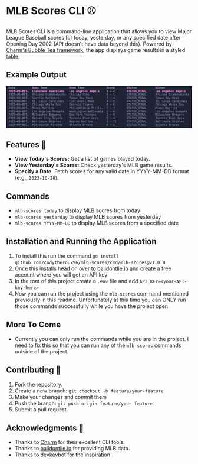 # MLB Scores CLI ⚾
MLB Scores CLI is a command-line application that allows you to view Major League Baseball scores for today, yesterday, or any specified date after Opening Day 2002 (API doesn't have data beyond this). Powered by [Charm's Bubble Tea framework](https://charm.sh), the app displays game results in a styled table.


## Example Output

![Example Output](assets/image.png)


## Features 🚀

- **View Today's Scores:** Get a list of games played today.
- **View Yesterday's Scores:** Check yesterday's MLB game results.
- **Specify a Date:** Fetch scores for any valid date in YYYY-MM-DD format (e.g., `2023-10-28`).


## Commands

- `mlb-scores today` to display MLB scores from today
- `mlb-scores yesterday` to display MLB scores from yesterday
- `mlb-scores YYYY-MM-DD` to display MLB scores from a specified date



## Installation and Running the Application

1.  To install this run the command `go install github.com/codytheroux96/mlb-scores/cmd/mlb-scores@v1.0.0`
2.  Once this installs head on over to [balldontlie.io](https://balldontlie.io) and create a free account where you will get an API key
3. In the root of this project create a `.env` file and add `API_KEY=<your-API-key-here>` 
4.  Now you can run the project using the `mlb-scores` command mentioned previously in this readme. Unfortunately at this time you can ONLY run those commands successfully while you have the project open


## More To Come

- Currently you can only run the commands while you are in the project. I need to fix this so that you can run any of the `mlb-scores` commands outside of the project.


## Contributing 🤝
1. Fork the repository.
2. Create a new branch: `git checkout -b feature/your-feature`
3. Make your changes and commit them
4. Push the branch: `git push origin feature/your-feature`
5. Submit a pull request.


## Acknowledgments 🙏
- Thanks to [Charm](https://charm.sh) for their excellent CLI tools.
- Thanks to [balldontlie.io](https://balldontlie.io) for providing MLB data.
- Thanks to devkevbot for the [inspiration](https://github.com/devkevbot/who-scored)
